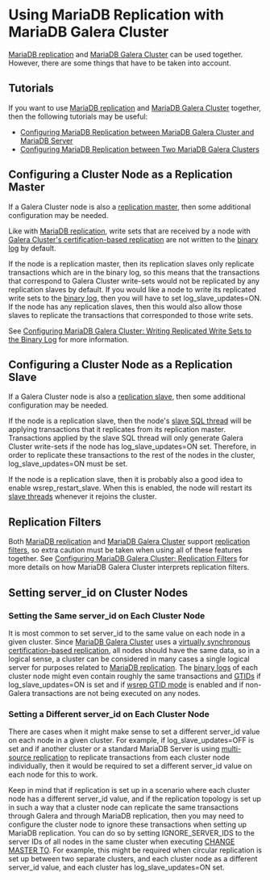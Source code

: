 # Using MariaDB Replication with MariaDB Galera Cluster

[MariaDB replication](/kb/en/high-availability-performance-tuning-mariadb-replication/) and [MariaDB Galera Cluster](/replication/galera-cluster) can be used together. However, there are some things that have to be taken into account.

## Tutorials

If you want to use [MariaDB replication](/kb/en/high-availability-performance-tuning-mariadb-replication/) and [MariaDB Galera Cluster](/replication/galera-cluster)  together, then the following tutorials may be useful:

- [Configuring MariaDB Replication between MariaDB Galera Cluster and MariaDB Server](/replication/galera-cluster/using-mariadb-replication-with-mariadb-galera-cluster/using-mariadb-replication-with-mariadb-galera-cluster-configuring-mariadb-r)
- [Configuring MariaDB Replication between Two MariaDB Galera Clusters](/replication/galera-cluster/using-mariadb-replication-with-mariadb-galera-cluster/configuring-mariadb-replication-between-two-mariadb-galera-clusters)

## Configuring a Cluster Node as a Replication Master

If a Galera Cluster node is also a [replication master](/replication/standard-replication/replication-overview), then some additional configuration may be needed.

Like with [MariaDB replication](/kb/en/high-availability-performance-tuning-mariadb-replication/), write sets that are received by a node with [Galera Cluster's certification-based replication](/replication/galera-cluster/about-galera-replication) are not written to the [binary log](/mariadb-administration/server-monitoring-logs/binary-log) by default.

If the node is a replication master, then its replication slaves only replicate transactions which are in the binary log, so this means that the transactions that correspond to Galera Cluster write-sets would not be replicated by any replication slaves by default. If you would like a node to write its replicated write sets to the [binary log](/mariadb-administration/server-monitoring-logs/binary-log), then you will have to set <a undefined>log_slave_updates=ON</a>. If the node has any replication slaves, then this would also allow those slaves to replicate the transactions that corresponded to those write sets.

See [Configuring MariaDB Galera Cluster: Writing Replicated Write Sets to the Binary Log](/kb/en/configuring-mariadb-galera-cluster/#writing-replicated-write-sets-to-the-binary-log) for more information.

## Configuring a Cluster Node as a Replication Slave

If a Galera Cluster node is also a [replication slave](/replication/standard-replication/replication-overview), then some additional configuration may be needed.

If the node is a replication slave, then the node's [slave SQL thread](/kb/en/replication-threads/#slave-sql-thread) will be applying transactions that it replicates from its replication master. Transactions applied by the slave SQL thread will only generate Galera Cluster write-sets if the node has <a undefined>log_slave_updates=ON</a> set. Therefore, in order to replicate these transactions to the rest of the nodes in the cluster, <a undefined>log_slave_updates=ON</a> must be set.

If the node is a replication slave, then it is probably also a good idea to enable <a undefined>wsrep_restart_slave</a>. When this is enabled, the node will restart its [slave threads](/kb/en/replication-threads/#threads-on-the-slave) whenever it rejoins the cluster.

## Replication Filters

Both [MariaDB replication](/kb/en/high-availability-performance-tuning-mariadb-replication/) and [MariaDB Galera Cluster](/replication/galera-cluster) support [replication filters](/replication/standard-replication/replication-filters), so extra caution must be taken when using all of these features together. See [Configuring MariaDB Galera Cluster: Replication Filters](/kb/en/configuring-mariadb-galera-cluster/#replication-filters) for more details on how MariaDB Galera Cluster interprets replication filters.

## Setting server_id on Cluster Nodes

### Setting the Same server_id on Each Cluster Node

It is most common to set <a undefined>server_id</a> to the same value on each node in a given cluster. Since [MariaDB Galera Cluster](/replication/galera-cluster) uses a [virtually synchronous certification-based replication](/replication/galera-cluster/about-galera-replication), all nodes should have the same data, so in a logical sense, a cluster can be considered in many cases a single logical server for purposes related to [MariaDB replication](/kb/en/high-availability-performance-tuning-mariadb-replication/). The [binary logs](/mariadb-administration/server-monitoring-logs/binary-log) of each cluster node might even contain roughly the same transactions and [GTIDs](/replication/standard-replication/gtid) if <a undefined>log_slave_updates=ON</a> is set and if [wsrep GTID mode](/kb/en/using-mariadb-gtids-with-mariadb-galera-cluster/#wsrep-gtid-mode) is enabled and if non-Galera transactions are not being executed on any nodes.

### Setting a Different server_id on Each Cluster Node

There are cases when it might make sense to set a different <a undefined>server_id</a> value on each node in a given cluster. For example, if <a undefined>log_slave_updates=OFF</a> is set and if another cluster or a standard MariaDB Server is using [multi-source replication](/replication/standard-replication/multi-source-replication) to replicate transactions from each cluster node individually, then it would be required to set a different <a undefined>server_id</a> value on each node for this to work.

Keep in mind that if replication is set up in a scenario where each cluster node has a different <a undefined>server_id</a> value, and if the replication topology is set up in such a way that a cluster node can replicate the same transactions through Galera and through MariaDB replication, then you may need to configure the cluster node to ignore these transactions when setting up MariaDB replication. You can do so by setting <a undefined>IGNORE_SERVER_IDS</a> to the server IDs of all nodes in the same cluster when executing [CHANGE MASTER TO](/sql-statements-structure/sql-statements/administrative-sql-statements/replication-commands/change-master-to). For example, this might be required when circular replication is set up between two separate clusters, and each cluster node as a different <a undefined>server_id</a> value, and each cluster has <a undefined>log_slave_updates=ON</a> set.